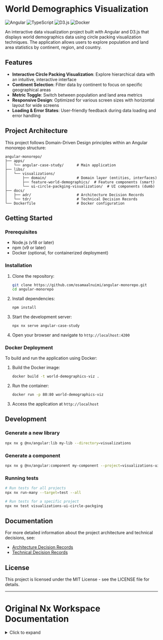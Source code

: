 # World Demographics Visualization

![Angular](https://img.shields.io/badge/Angular-DD0031?style=for-the-badge&logo=angular&logoColor=white)
![TypeScript](https://img.shields.io/badge/TypeScript-007ACC?style=for-the-badge&logo=typescript&logoColor=white)
![D3.js](https://img.shields.io/badge/D3.js-F9A03C?style=for-the-badge&logo=d3.js&logoColor=white)
![Docker](https://img.shields.io/badge/Docker-2496ED?style=for-the-badge&logo=docker&logoColor=white)

An interactive data visualization project built with Angular and D3.js that displays world demographics data using circle packing visualization techniques. The application allows users to explore population and land area statistics by continent, region, and country.

## Features

- **Interactive Circle Packing Visualization**: Explore hierarchical data with an intuitive, interactive interface
- **Continent Selection**: Filter data by continent to focus on specific geographical areas
- **Metric Toggle**: Switch between population and land area metrics
- **Responsive Design**: Optimized for various screen sizes with horizontal layout for wide screens
- **Loading & Error States**: User-friendly feedback during data loading and error handling

## Project Architecture

This project follows Domain-Driven Design principles within an Angular monorepo structure:

```
angular-monorepo/
├── apps/
│   └── angular-case-study/      # Main application
├── libs/
│   └── visualizations/
│       ├── domain/              # Domain layer (entities, interfaces)
│       ├── feature-world-demographics/  # Feature components (smart)
│       └── ui-circle-packging-visualization/  # UI components (dumb)
├── docs/
│   ├── adr/                     # Architecture Decision Records
│   └── tdr/                     # Technical Decision Records
└── Dockerfile                   # Docker configuration
```

## Getting Started

### Prerequisites

- Node.js (v18 or later)
- npm (v9 or later)
- Docker (optional, for containerized deployment)

### Installation

1. Clone the repository:

   ```sh
   git clone https://github.com/osamaalnuimi/angular-monorepo.git
   cd angular-monorepo
   ```

2. Install dependencies:

   ```sh
   npm install
   ```

3. Start the development server:

   ```sh
   npx nx serve angular-case-study
   ```

4. Open your browser and navigate to `http://localhost:4200`

### Docker Deployment

To build and run the application using Docker:

1. Build the Docker image:

   ```sh
   docker build -t world-demographics-viz .
   ```

2. Run the container:

   ```sh
   docker run -p 80:80 world-demographics-viz
   ```

3. Access the application at `http://localhost`

## Development

### Generate a new library

```sh
npx nx g @nx/angular:lib my-lib --directory=visualizations
```

### Generate a component

```sh
npx nx g @nx/angular:component my-component --project=visualizations-ui-circle-packging-visualization
```

### Running tests

```sh
# Run tests for all projects
npx nx run-many --target=test --all

# Run tests for a specific project
npx nx test visualizations-ui-circle-packging
```

## Documentation

For more detailed information about the project architecture and technical decisions, see:

- [Architecture Decision Records](./docs/adr/README.md)
- [Technical Decision Records](./docs/tdr/README.md)

## License

This project is licensed under the MIT License - see the LICENSE file for details.

---

# Original Nx Workspace Documentation

<details>
<summary>Click to expand</summary>

# AngularMonorepo

<a alt="Nx logo" href="https://nx.dev" target="_blank" rel="noreferrer"><img src="https://raw.githubusercontent.com/nrwl/nx/master/images/nx-logo.png" width="45"></a>

✨ Your new, shiny [Nx workspace](https://nx.dev) is ready ✨.

[Learn more about this workspace setup and its capabilities](https://nx.dev/tutorials/3-angular-monorepo/1a-introduction/1-welcome?utm_source=nx_project&utm_medium=readme&utm_campaign=nx_projects) or run `npx nx graph` to visually explore what was created. Now, let's get you up to speed!

## Run tasks

To run the dev server for your app, use:

```sh
npx nx serve angular-case-study
```

To create a production bundle:

```sh
npx nx build angular-case-study
```

To see all available targets to run for a project, run:

```sh
npx nx show project angular-case-study
```

These targets are either [inferred automatically](https://nx.dev/concepts/inferred-tasks?utm_source=nx_project&utm_medium=readme&utm_campaign=nx_projects) or defined in the `project.json` or `package.json` files.

[More about running tasks in the docs &raquo;](https://nx.dev/features/run-tasks?utm_source=nx_project&utm_medium=readme&utm_campaign=nx_projects)

## Add new projects

While you could add new projects to your workspace manually, you might want to leverage [Nx plugins](https://nx.dev/concepts/nx-plugins?utm_source=nx_project&utm_medium=readme&utm_campaign=nx_projects) and their [code generation](https://nx.dev/features/generate-code?utm_source=nx_project&utm_medium=readme&utm_campaign=nx_projects) feature.

Use the plugin's generator to create new projects.

To generate a new application, use:

```sh
npx nx g @nx/angular:app demo
```

To generate a new library, use:

```sh
npx nx g @nx/angular:lib mylib
```

You can use `npx nx list` to get a list of installed plugins. Then, run `npx nx list <plugin-name>` to learn about more specific capabilities of a particular plugin. Alternatively, [install Nx Console](https://nx.dev/getting-started/editor-setup?utm_source=nx_project&utm_medium=readme&utm_campaign=nx_projects) to browse plugins and generators in your IDE.

[Learn more about Nx plugins &raquo;](https://nx.dev/concepts/nx-plugins?utm_source=nx_project&utm_medium=readme&utm_campaign=nx_projects) | [Browse the plugin registry &raquo;](https://nx.dev/plugin-registry?utm_source=nx_project&utm_medium=readme&utm_campaign=nx_projects)

## Set up CI!

### Step 1

To connect to Nx Cloud, run the following command:

```sh
npx nx connect
```

Connecting to Nx Cloud ensures a [fast and scalable CI](https://nx.dev/ci/intro/why-nx-cloud?utm_source=nx_project&utm_medium=readme&utm_campaign=nx_projects) pipeline. It includes features such as:

- [Remote caching](https://nx.dev/ci/features/remote-cache?utm_source=nx_project&utm_medium=readme&utm_campaign=nx_projects)
- [Task distribution across multiple machines](https://nx.dev/ci/features/distribute-task-execution?utm_source=nx_project&utm_medium=readme&utm_campaign=nx_projects)
- [Automated e2e test splitting](https://nx.dev/ci/features/split-e2e-tasks?utm_source=nx_project&utm_medium=readme&utm_campaign=nx_projects)
- [Task flakiness detection and rerunning](https://nx.dev/ci/features/flaky-tasks?utm_source=nx_project&utm_medium=readme&utm_campaign=nx_projects)

### Step 2

Use the following command to configure a CI workflow for your workspace:

```sh
npx nx g ci-workflow
```

[Learn more about Nx on CI](https://nx.dev/ci/intro/ci-with-nx#ready-get-started-with-your-provider?utm_source=nx_project&utm_medium=readme&utm_campaign=nx_projects)

## Install Nx Console

Nx Console is an editor extension that enriches your developer experience. It lets you run tasks, generate code, and improves code autocompletion in your IDE. It is available for VSCode and IntelliJ.

[Install Nx Console &raquo;](https://nx.dev/getting-started/editor-setup?utm_source=nx_project&utm_medium=readme&utm_campaign=nx_projects)

## Useful links

Learn more:

- [Learn more about this workspace setup](https://nx.dev/tutorials/3-angular-monorepo/1a-introduction/1-welcome?utm_source=nx_project&utm_medium=readme&utm_campaign=nx_projects)
- [Learn about Nx on CI](https://nx.dev/ci/intro/ci-with-nx?utm_source=nx_project&utm_medium=readme&utm_campaign=nx_projects)
- [Releasing Packages with Nx release](https://nx.dev/features/manage-releases?utm_source=nx_project&utm_medium=readme&utm_campaign=nx_projects)
- [What are Nx plugins?](https://nx.dev/concepts/nx-plugins?utm_source=nx_project&utm_medium=readme&utm_campaign=nx_projects)

And join the Nx community:

- [Discord](https://go.nx.dev/community)
- [Follow us on X](https://twitter.com/nxdevtools) or [LinkedIn](https://www.linkedin.com/company/nrwl)
- [Our Youtube channel](https://www.youtube.com/@nxdevtools)
- [Our blog](https://nx.dev/blog?utm_source=nx_project&utm_medium=readme&utm_campaign=nx_projects)
</details>
